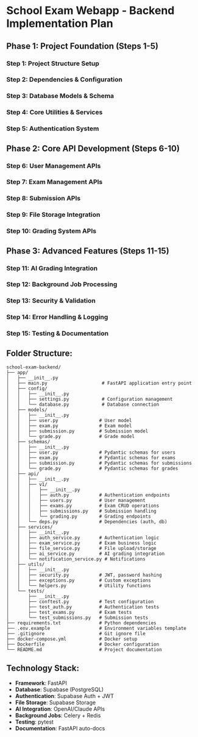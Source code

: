 # School Exam Webapp - Backend Implementation Plan

## Phase 1: Project Foundation (Steps 1-5)
### Step 1: Project Structure Setup
### Step 2: Dependencies & Configuration  
### Step 3: Database Models & Schema
### Step 4: Core Utilities & Services
### Step 5: Authentication System

## Phase 2: Core API Development (Steps 6-10)
### Step 6: User Management APIs
### Step 7: Exam Management APIs  
### Step 8: Submission APIs
### Step 9: File Storage Integration
### Step 10: Grading System APIs

## Phase 3: Advanced Features (Steps 11-15)
### Step 11: AI Grading Integration
### Step 12: Background Job Processing
### Step 13: Security & Validation
### Step 14: Error Handling & Logging
### Step 15: Testing & Documentation

## Folder Structure:
```
school-exam-backend/
├── app/
│   ├── __init__.py
│   ├── main.py                    # FastAPI application entry point
│   ├── config/
│   │   ├── __init__.py
│   │   ├── settings.py            # Configuration management
│   │   └── database.py            # Database connection
│   ├── models/
│   │   ├── __init__.py
│   │   ├── user.py               # User model
│   │   ├── exam.py               # Exam model
│   │   ├── submission.py         # Submission model
│   │   └── grade.py              # Grade model
│   ├── schemas/
│   │   ├── __init__.py
│   │   ├── user.py               # Pydantic schemas for users
│   │   ├── exam.py               # Pydantic schemas for exams
│   │   ├── submission.py         # Pydantic schemas for submissions
│   │   └── grade.py              # Pydantic schemas for grades
│   ├── api/
│   │   ├── __init__.py
│   │   ├── v1/
│   │   │   ├── __init__.py
│   │   │   ├── auth.py           # Authentication endpoints
│   │   │   ├── users.py          # User management
│   │   │   ├── exams.py          # Exam CRUD operations
│   │   │   ├── submissions.py    # Submission handling
│   │   │   └── grading.py        # Grading endpoints
│   │   └── deps.py               # Dependencies (auth, db)
│   ├── services/
│   │   ├── __init__.py
│   │   ├── auth_service.py       # Authentication logic
│   │   ├── exam_service.py       # Exam business logic
│   │   ├── file_service.py       # File upload/storage
│   │   ├── ai_service.py         # AI grading integration
│   │   └── notification_service.py # Notifications
│   ├── utils/
│   │   ├── __init__.py
│   │   ├── security.py           # JWT, password hashing
│   │   ├── exceptions.py         # Custom exceptions
│   │   └── helpers.py            # Utility functions
│   └── tests/
│       ├── __init__.py
│       ├── conftest.py           # Test configuration
│       ├── test_auth.py          # Authentication tests
│       ├── test_exams.py         # Exam tests
│       └── test_submissions.py   # Submission tests
├── requirements.txt              # Python dependencies
├── .env.example                  # Environment variables template
├── .gitignore                    # Git ignore file
├── docker-compose.yml            # Docker setup
├── Dockerfile                    # Docker configuration
└── README.md                     # Project documentation
```

## Technology Stack:
- **Framework**: FastAPI
- **Database**: Supabase (PostgreSQL)
- **Authentication**: Supabase Auth + JWT
- **File Storage**: Supabase Storage
- **AI Integration**: OpenAI/Claude APIs
- **Background Jobs**: Celery + Redis
- **Testing**: pytest
- **Documentation**: FastAPI auto-docs 